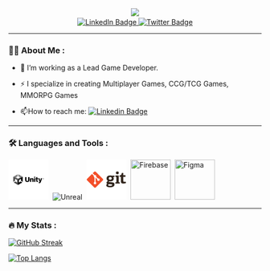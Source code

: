 <div id="header" align="center">
  <img src="https://media.giphy.com/media/M9gbBd9nbDrOTu1Mqx/giphy.gif" width="100"/>
</div>
<div id="badges" align="center">
  <a href="https://www.linkedin.com/in/daniyal-r-a1a94623b/">
    <img src="https://img.shields.io/badge/LinkedIn-blue?style=for-the-badge&logo=linkedin&logoColor=white" alt="LinkedIn Badge"/>
  </a>
  <a href="https://twitter.com/rizvi_daniyal">
    <img src="https://img.shields.io/badge/Twitter-blue?style=for-the-badge&logo=twitter&logoColor=white" alt="Twitter Badge"/>
  </a>
</div>

---------

### :man_technologist: About Me :

- :telescope: I’m working as a Lead Game Developer.

- :zap: I specialize in creating Multiplayer Games, CCG/TCG Games, MMORPG Games

- :mailbox:How to reach me: [![Linkedin Badge](https://img.shields.io/badge/-Dan-blue?style=flat&logo=Linkedin&logoColor=white)](https://www.linkedin.com/in/daniyal-r-a1a94623b/)

---------

### :hammer_and_wrench: Languages and Tools :

<div id="serviceicons">
  <img src="https://github.com/devicons/devicon/blob/master/icons/unity/unity-original-wordmark.svg" title="Unity" alt="Unity" width="80" height="80"/>&nbsp;
  <img src="https://github.com/devicons/devicons/devicon/icons/unrealengine/unrealengine-original.svg" title="Unreal" alt="Unreal" width="80" height="80"/>&nbsp;
  <img src="https://github.com/devicons/devicon/blob/master/icons/git/git-original-wordmark.svg" title="Git" **alt="Git" width="80" height="80"/>&nbsp;
  <img src="https://cdn.jsdelivr.net/gh/devicons/devicon/icons/firebase/firebase-plain-wordmark.svg" title="Firebase" **alt="Firebase" width="80" height="80"/>&nbsp;
<img src="https://cdn.jsdelivr.net/gh/devicons/devicon/icons/figma/figma-original.svg" title="Figma" **alt="Figma" width="80" height="80"/>&nbsp;
</div>

--------

### :fire: My Stats :

[![GitHub Streak](https://streak-stats.demolab.com?user=DaniyalRizvi&theme=dark&hide_border=true)](https://git.io/streak-stats)

[![Top Langs](https://github-readme-stats.vercel.app/api/top-langs/?username=DaniyalRizvi&layout=compact&theme=vision-friendly-dark)](https://github.com/anuraghazra/github-readme-stats)
